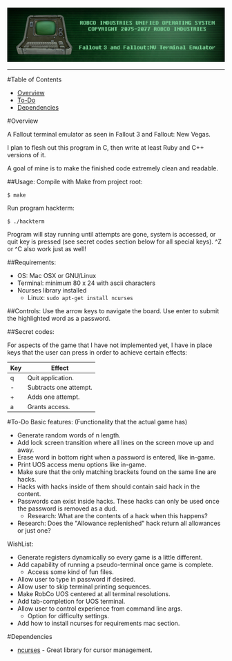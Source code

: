 ![RobCo Industries Unified Operating System Terminal](readme_assets/title.png)

---

#Table of Contents

- [Overview](#overview)
- [To-Do](#to-do)
- [Dependencies](#dependencies)

#<a name="overview"></a>Overview

A Fallout terminal emulator as seen in Fallout 3 and Fallout: New Vegas.

I plan to flesh out this program in C, then write at least Ruby and C++ versions of it.

A goal of mine is to make the finished code extremely clean and readable.

##Usage:
Compile with Make from project root:
```
$ make
```

Run program hackterm:
```
$ ./hackterm
```

Program will stay running until attempts are gone, system is accessed, or quit key is pressed (see secret codes section below for all special keys). ^Z or ^C also work just as well!

##Requirements:
- OS: Mac OSX or GNU/Linux
- Terminal: minimum 80 x 24 with ascii characters
- Ncurses library installed
  * Linux: ```sudo apt-get install ncurses```

##Controls:
Use the arrow keys to navigate the board. Use enter to submit the highlighted word as a password.

##Secret codes:

For aspects of the game that I have not implemented yet, I have in place keys that the user can press in order to achieve certain effects:

| Key | Effect                                                  |
| --- | ------------------------------------------------------- |
|  q  | Quit application.                                       |
|  -  | Subtracts one attempt.                                  |
|  +  | Adds one attempt.                                       |
|  a  | Grants access.                                          |

#<a name="to-do"></a>To-Do
Basic features: (Functionality that the actual game has)
- Generate random words of n length.
- Add lock screen transition where all lines on the screen move up and away.
- Erase word in bottom right when a password is entered, like in-game.
- Print UOS access menu options like in-game.
- Make sure that the only matching brackets found on the same line are hacks.
- Hacks with hacks inside of them should contain said hack in the content.
- Passwords can exist inside hacks. These hacks can only be used once the password is removed as a dud.
  * Research: What are the contents of a hack when this happens?
- Research: Does the "Allowance replenished" hack return all allowances or just one?


WishList:
- Generate registers dynamically so every game is a little different.
- Add capability of running a pseudo-terminal once game is complete.
  * Access some kind of fun files.
- Allow user to type in password if desired.
- Allow user to skip terminal printing sequences.
- Make RobCo UOS centered at all terminal resolutions.
- Add tab-completion for UOS terminal.
- Allow user to control experience from command line args.
  * Option for difficulty settings.
- Add how to install ncurses for requirements mac section.

#<a name="dependencies"></a>Dependencies

+ [ncurses](http://www.gnu.org/software/ncurses/) - Great library for cursor management.